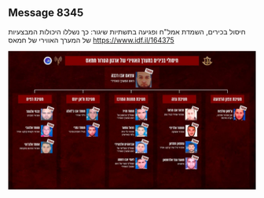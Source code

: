 ## Message 8345

חיסול בכירים, השמדת אמל"ח ופגיעה בתשתיות שיגור:
כך נשללו היכולות המבצעיות של המערך האווירי של חמאס
https://www.idf.il/164375

![Photo](./8345/8345_photo.jpg)
